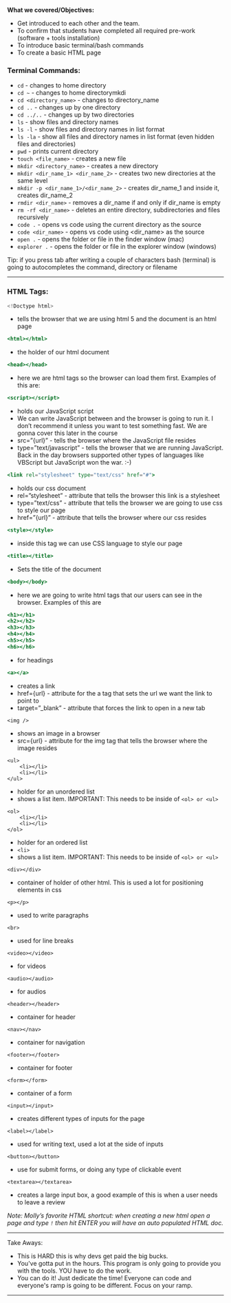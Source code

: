 **What we covered/Objectives:** 

- Get introduced to each other and the team.
- To confirm that students have completed all required pre-work (software + tools installation)
- To introduce basic terminal/bash commands
- To create a basic HTML page


### Terminal Commands:

- `cd` - changes to home directory
- `cd ~` - changes to home directorymkdi
- `cd <directory_name>` - changes to directory_name
- `cd ..` - changes up by one directory
- `cd ../..` - changes up by two directories
- `ls` - show files and directory names
- `ls -l` - show files and directory names in list format
- `ls -la` - show all files and directory names in list format (even hidden files and directories)
- `pwd` - prints current directory
- `touch <file_name>` - creates a new file
- `mkdir <directory_name>` - creates a new directory
- `mkdir <dir_name_1> <dir_name_2>` - creates two new directories at the same level
- `mkdir -p <dir_name_1>/<dir_name_2>` - creates dir_name_1 and inside it, creates dir_name_2
- `rmdir <dir_name>` - removes a dir_name if and only if dir_name is empty
- `rm -rf <dir_name>` - deletes an entire directory, subdirectories and files recursively
- `code .` - opens vs code using the current directory as the source
- `code <dir_name>` - opens vs code using <dir_name> as the source
- `open .` - opens the folder or file in the finder window (mac)
- `explorer .` - opens the folder or file in the explorer window (windows)

Tip: if you press tab after writing a couple of characters bash (terminal) is going to autocompletes the command, directory or filename

---

### HTML Tags:

```jsx
<!Doctype html>
```

- tells the browser that we are using html 5 and the document is an html page

```jsx
<html></html>
```

- the holder of our html document

```jsx
<head></head>
```

- here we are html tags so the browser can load them first. Examples of this are:

```jsx
<script></script>
```

- holds our JavaScript script
- We can write JavaScript between <script></script> and the browser is going to run it. I don’t recommend it unless you want to test something fast. We are gonna cover this later in the course
- src=”{url}” - tells the browser where the JavaScript file resides
- type=”text/javascript” - tells the browser that we are running JavaScript. Back in the day browsers supported other types of languages like VBScript but JavaScript won the war. :-)

```jsx
<link rel="stylesheet" type="text/css" href="#"> 
```

- holds our css document
- rel=”stylesheet” - attribute that tells the browser this link is a stylesheet
- type=”text/css” - attribute that tells the browser we are going to use css to style our page
- href=”{url}” - attribute that tells the browser where our css resides

```jsx
<style></style>
```

- inside this tag we can use CSS language to style our page

```jsx
<title></title>
```

- Sets the title of the document

```jsx
<body></body>
```

- here we are going to write html tags that our users can see in the browser. Examples of this are

```jsx
<h1></h1>
<h2></h2>
<h3></h3>
<h4></h4>
<h5></h5>
<h6></h6>
```

- for headings

```jsx
<a></a>
```

- creates a link
- href={url} - attribute for the a tag that sets the url we want the link to point to
- target=”_blank” - attribute that forces the link to open in a new tab

```
<img />
```

- shows an image in a browser
- src={url} - attribute for the img tag that tells the browser where the image resides

```
<ul>
	<li></li>
	<li></li>
</ul>
```

- holder for an unordered list
- shows a list item. IMPORTANT: This needs to be inside of `<ol> or <ul>`

```
<ol>
	<li></li>
	<li></li>
</ol>
```

- holder for an ordered list
- `<li>`
- shows a list item. IMPORTANT: This needs to be inside of `<ol> or <ul>`

```
<div></div>
```

- container of holder of other html. This is used a lot for positioning elements in css

```
<p></p>
```

- used to write paragraphs

```
<br> 
```

- used for line breaks

```
<video></video>
```

- for videos

```
<audio></audio>
```

- for audios

```
<header></header>
```

- container for header

```
<nav></nav>
```

- container for navigation

```
<footer></footer>
```

- container for footer

```
<form></form>
```

- container of a form

```
<input></input>
```

- creates different types of inputs for the page

```
<label></label>
```

- used for writing text, used a lot at the side of inputs

```
<button></button>
```

- use for submit forms, or doing any type of clickable event

```
<textarea></textarea>
```

- creates a large input box, a good example of this is when a user needs to leave a review

*Note: Molly’s favorite HTML shortcut: when creating a new html open a page and type `!` then hit ENTER you will have an auto populated HTML doc.*

---

Take Aways: 

- This is HARD this is why devs get paid the big bucks.
- You've gotta put in the hours. This program is only going to provide you with the tools. YOU have to do the work.
- You can do it! Just dedicate the time! Everyone can code and everyone's ramp is going to be different. Focus on your ramp.

---
